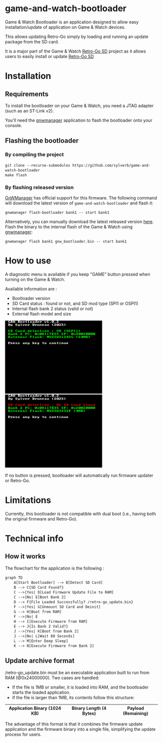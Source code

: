 # game-and-watch-bootloader
Game & Watch Bootloader is an application designed to allow easy installation/update of application on Game & Watch devices.

This allows updating Retro-Go simply by loading and running an update package from the SD card.

It is a major part of the Game & Watch [Retro-Go SD](https://github.com/sylverb/game-and-watch-retro-go-sd) project as it allows users to easily install or update [Retro-Go SD](https://github.com/sylverb/game-and-watch-retro-go-sd)

# Installation

## Requirements
To install the bootloader on your Game & Watch, you need a JTAG adapter (such as an ST-Link v2).

You'll need the [gnwmanager](https://github.com/BrianPugh/gnwmanager) application to flash the bootloader onto your console.

## Flashing the bootloader
### By compiling the project
```
git clone --recurse-submodules https://github.com/sylverb/game-and-watch-bootloader
make flash
```
### By flashing released version
[GnWManager](https://github.com/BrianPugh/gnwmanager) has official support for this firmware.
The following command will download the latest version of `game-and-watch-bootloader` and flash it:
```
gnwmanager flash-bootloader bank1 -- start bank1
```

Alternatively, you can manually download the latest released version [here](https://github.com/sylverb/game-and-watch-bootloader/releases/).
Flash the binary to the internal flash of the Game & Watch using [gnwmanager](https://github.com/BrianPugh/gnwmanager):
```
gnwmanager flash bank1 gnw_bootloader.bin -- start bank1
```


# How to use
A diagnostic menu is available if you keep "GAME" button pressed when turning on the Game & Watch.

Available information are :
- Bootloader version
- SD Card status : found or not, and SD mod type (SPI1 or OSPI1)
- Internal flash bank 2 status (valid or not)
- External flash model and size

![](assets/bootloader_diag1.png) ![](assets/bootloader_diag2.png)

If no button is pressed, bootloader will automatically run firmware updater or Retro-Go.

# Limitations
Currently, this bootloader is not compatible with dual boot (i.e., having both the original firmware and Retro-Go).

# Technical info
## How it works
The flowchart for the application is the following :
```mermaid
graph TD
    A[Start Bootloader] --> B[Detect SD Card]
    B --> C{SD Card Found?}
    C -->|Yes| D[Load Firmware Update File to RAM]
    C -->|No| E[Boot Bank 2]
    D --> F{File Loaded Successfully? /retro-go_update.bin}
    F -->|Yes| G[Unmount SD Card and Deinit]
    G --> H[Boot from RAM]
    F -->|No| E
    H --> I[Execute Firmware from RAM]
    E --> J{Is Bank 2 Valid?}
    J -->|Yes| K[Boot from Bank 2]
    J -->|No| L[Wait 60 Seconds]
    L --> M[Enter Deep Sleep]
    K --> N[Execute Firmware from Bank 2]
```

## Update archive format
/retro-go_update.bin must be an executable application built to run from RAM (@0x24000000).
Two cases are handled:
- If the file is 1MB or smaller, it is loaded into RAM, and the bootloader starts the loaded application.
- If the file is larger than 1MB, its contents follow this structure:

| Application Binary (1024 KB)  | Binary Length (4 Bytes) | Payload (Remaining) |
| ----------------------------- | ----------------------- | ------------------- |


The advantage of this format is that it combines the firmware update application and the firmware binary into a single file, simplifying the update process for users.
